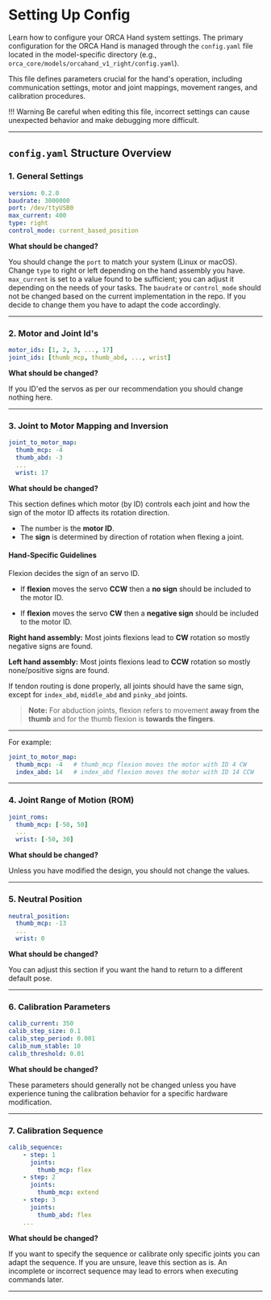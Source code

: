 # Setting Up Config

Learn how to configure your ORCA Hand system settings. The primary configuration for the ORCA Hand is managed through the `config.yaml` file located in the model-specific directory (e.g., `orca_core/models/orcahand_v1_right/config.yaml`).

This file defines parameters crucial for the hand's operation, including communication settings, motor and joint mappings, movement ranges, and calibration procedures.

!!! Warning
    Be careful when editing this file, incorrect settings can cause unexpected behavior and make debugging more difficult.

---

## `config.yaml` Structure Overview

### 1. General Settings

```yaml
version: 0.2.0
baudrate: 3000000
port: /dev/ttyUSB0
max_current: 400
type: right
control_mode: current_based_position
```

**What should be changed?**

You should change the `port` to match your system (Linux or macOS). Change `type` to right or left depending on the hand assembly you have. `max_current` is set to a value found to be sufficient; you can adjust it depending on the needs of your tasks. The `baudrate` or `control_mode` should not be changed based on the current implementation in the repo. If you decide to change them you have to adapt the code accordingly. 

---

### 2. Motor and Joint Id's

```yaml
motor_ids: [1, 2, 3, ..., 17]
joint_ids: [thumb_mcp, thumb_abd, ..., wrist]
```

**What should be changed?**

If you ID'ed the servos as per our recommendation you should change nothing here.

---

### 3. Joint to Motor Mapping and Inversion

```yaml
joint_to_motor_map:
  thumb_mcp: -4
  thumb_abd: -3
  ...
  wrist: 17
```

**What should be changed?**

This section defines which motor (by ID) controls each joint and how the sign of the motor ID affects its rotation direction.

* The number is the **motor ID**.
* The **sign** is determined by direction of rotation when flexing a joint.

#### Hand-Specific Guidelines

Flexion decides the sign of an servo ID. 

  * If **flexion** moves the servo **CCW** then a **no sign** should be included to the motor ID. 

  * If **flexion** moves the servo **CW** then a **negative sign** should be included to the motor ID. 

**Right hand assembly:** Most joints flexions lead to **CW** rotation so mostly negative signs are found.

**Left hand assembly:** Most joints flexions lead to **CCW** rotation so mostly none/positive signs are found.

If tendon routing is done properly, all joints should have the same sign, except for `index_abd`, `middle_abd` and `pinky_abd` joints. 

> **Note:** For abduction joints, flexion refers to movement **away from the thumb** and for the thumb flexion is **towards the fingers**. 

---


For example:

```yaml
joint_to_motor_map:
  thumb_mcp: -4   # thumb_mcp flexion moves the motor with ID 4 CW
  index_abd: 14   # index_abd flexion moves the motor with ID 14 CCW
```

---

### 4. Joint Range of Motion (ROM)

```yaml
joint_roms:
  thumb_mcp: [-50, 50]
  ...
  wrist: [-50, 30]
```

**What should be changed?**

Unless you have modified the design, you should not change the values.

---

### 5. Neutral Position

```yaml
neutral_position:
  thumb_mcp: -13
  ...
  wrist: 0
```

**What should be changed?**

You can adjust this section if you want the hand to return to a different default pose.

---

### 6. Calibration Parameters

```yaml
calib_current: 350
calib_step_size: 0.1
calib_step_period: 0.001
calib_num_stable: 10
calib_threshold: 0.01
```

**What should be changed?**

These parameters should generally not be changed unless you have experience tuning the calibration behavior for a specific hardware modification.

---

### 7. Calibration Sequence

```yaml
calib_sequence:
    - step: 1
      joints:
        thumb_mcp: flex
    - step: 2
      joints:
        thumb_mcp: extend
    - step: 3
      joints:
        thumb_abd: flex
    ...
```

**What should be changed?**

If you want to specify the sequence or calibrate only specific joints you can adapt the sequence. If you are unsure, leave this section as is. An incomplete or incorrect sequence may lead to errors when executing commands later.

---